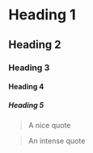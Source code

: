 # Heading 1

## Heading 2

### Heading 3

#### Heading 4

##### Heading 5

> A nice quote

> An intense quote
